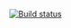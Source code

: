 [![Build status](https://ci.appveyor.com/api/projects/status/5rpt238phga73ef6?svg=true)](https://ci.appveyor.com/project/den369/carddelivery)
